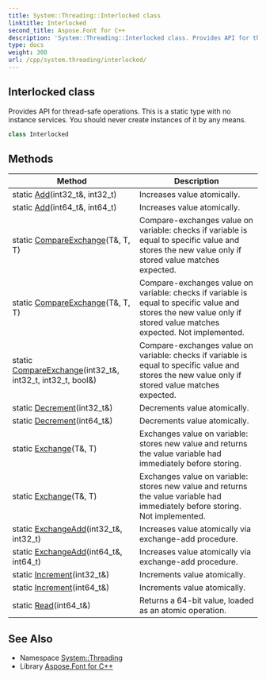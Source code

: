 ```yaml
---
title: System::Threading::Interlocked class
linktitle: Interlocked
second_title: Aspose.Font for C++
description: 'System::Threading::Interlocked class. Provides API for thread-safe operations. This is a static type with no instance services. You should never create instances of it by any means in C++.'
type: docs
weight: 300
url: /cpp/system.threading/interlocked/
---
```

## Interlocked class


Provides API for thread-safe operations. This is a static type with no instance services. You should never create instances of it by any means.

```cpp
class Interlocked
```

## Methods

| Method | Description |
| --- | --- |
| static [Add](./add/)(int32_t\&, int32_t) | Increases value atomically. |
| static [Add](./add/)(int64_t\&, int64_t) | Increases value atomically. |
| static [CompareExchange](./compareexchange/)(T\&, T, T) | Compare-exchanges value on variable: checks if variable is equal to specific value and stores the new value only if stored value matches expected. |
| static [CompareExchange](./compareexchange/)(T\&, T, T) | Compare-exchanges value on variable: checks if variable is equal to specific value and stores the new value only if stored value matches expected. Not implemented. |
| static [CompareExchange](./compareexchange/)(int32_t\&, int32_t, int32_t, bool\&) | Compare-exchanges value on variable: checks if variable is equal to specific value and stores the new value only if stored value matches expected. |
| static [Decrement](./decrement/)(int32_t\&) | Decrements value atomically. |
| static [Decrement](./decrement/)(int64_t\&) | Decrements value atomically. |
| static [Exchange](./exchange/)(T\&, T) | Exchanges value on variable: stores new value and returns the value variable had immediately before storing. |
| static [Exchange](./exchange/)(T\&, T) | Exchanges value on variable: stores new value and returns the value variable had immediately before storing. Not implemented. |
| static [ExchangeAdd](./exchangeadd/)(int32_t\&, int32_t) | Increases value atomically via exchange-add procedure. |
| static [ExchangeAdd](./exchangeadd/)(int64_t\&, int64_t) | Increases value atomically via exchange-add procedure. |
| static [Increment](./increment/)(int32_t\&) | Increments value atomically. |
| static [Increment](./increment/)(int64_t\&) | Increments value atomically. |
| static [Read](./read/)(int64_t\&) | Returns a 64-bit value, loaded as an atomic operation. |
## See Also

* Namespace [System::Threading](../)
* Library [Aspose.Font for C++](../../)
